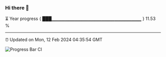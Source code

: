 ### Hi there 👋

⏳ Year progress { ███▁▁▁▁▁▁▁▁▁▁▁▁▁▁▁▁▁▁▁▁▁▁▁▁▁▁▁ } 11.53 %

---

⏰ Updated on Mon, 12 Feb 2024 04:35:54 GMT

![Progress Bar CI](https://github.com/IshwaranRudhara/GIT-ACTION/workflows/Progress%20Bar%20CI/badge.svg)

